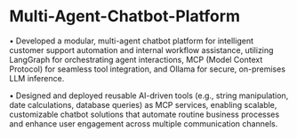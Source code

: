 # Multi-Agent-Chatbot-Platform

• Developed a modular, multi-agent chatbot platform for intelligent customer support automation and internal workflow assistance, utilizing LangGraph for orchestrating agent interactions, MCP (Model Context Protocol) for seamless tool integration, and Ollama for secure, on-premises LLM inference.


• Designed and deployed reusable AI-driven tools (e.g., string manipulation, date calculations, database queries) as MCP services, enabling scalable, customizable chatbot solutions that automate routine business processes and enhance user engagement across multiple communication channels.

